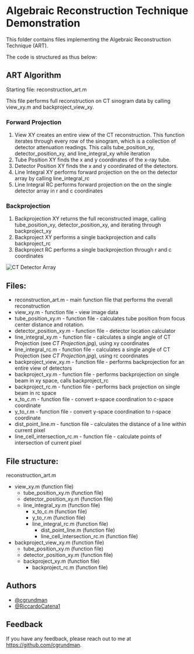 
# Algebraic Reconstruction Technique Demonstration

This folder contains files implementing the Algebraic Reconstruction Technique (ART).

The code is structured as thus below:

## ART Algorithm
Starting file: reconstruction_art.m

This file performs full reconstruction on CT sinogram data by calling view_xy.m and backproject_view_xy.

### Forward Projection
1. View XY creates an entire view of the CT reconstruction. This function iterates through every row of the sinogram, which is a collection of detector attenuation readings. This calls tube_position_xy, detector_position_xy, and line_integral_xy while iteration 
2. Tube Position XY finds the x and y coordinates of the x-ray tube.
3. Detector Position XY finds the x and y coordinated of the detectors.
4. Line Integral XY performs forward projection on the on the detector array by calling line_integral_rc
5. Line Integral RC performs forward projection on the on the single detector array in r and c coordinates
   
### Backprojection
1. Backprojection XY returns the full reconstructed image, calling tube_position_xy, detector_position_xy, and iterating through backproject_xy
2. Backproject XY performs a single backprojection and calls backproject_rc
3. Backproject RC performs a single backprojection through r and c coordinates

![CT Detector Array](https://github.com/cgrundman/CT-Imaging/blob/main/2_algebraic_reconstruction_technique/figures/iteration.gif)

## Files:

- reconstruction_art.m - main function file that performs the overall reconstruction
- view_xy.m  - function file - view image data
- tube_position_xy.m - function file - calculates tube position from focus center distance and rotation.
- detector_position_xy.m - function file - detector location calculator
- line_integral_xy.m - function file - calculates a single angle of CT Projection (see <em>CT Projection.jpg</em>), using xy coordinates
- line_integral_rc.m - function file - calculates a single angle of CT Projection (see <em>CT Projection.jpg</em>), using rc coordinates
- backproject_view_xy.m - function file - performs backprojection for an entire view of detectors
- backproject_xy.m - function file - performs backprojection on single beam in xy space, calls backproject_rc
- backproject_rc.m - function file - performs back projection on single beam in rc space
- x_to_c.m - function file - convert x-space coordination to c-space coordinate
- y_to_r.m - function file - convert y-space coordination to r-space coordinate
- dist_point_line.m - function file - calculates the distance of a line within current pixel
- line_cell_intersection_rc.m - function file - calculate points of intersection of current pixel

## File structure:

reconstruction_art.m
  - view_xy.m (function file)
    - tube_position_xy.m (function file)
    - detector_position_xy.m (function file)
    - line_integral_xy.m (function file)
      - x_to_c.m (function file)
      - y_to_r.m (function file)
      - line_integral_rc.m (function file)
        - dist_point_line.m (function file)
        - line_cell_intersection_rc.m (function file)
  - backproject_view_xy.m (function file)
    - tube_position_xy.m (function file)
    - detector_position_xy.m (function file)
    - backproject_xy.m (function file)
      - backproject_rc.m (function file)


## Authors

- [@cgrundman](https://github.com/cgrundman/)
- [@RiccardoCatena1](https://github.com/RiccardoCatena1/)


## Feedback

If you have any feedback, please reach out to me at https://github.com/cgrundman.

